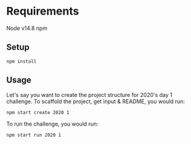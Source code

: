 # Requirements
Node v14.8
npm

## Setup
```
npm install
```

## Usage
Let's say you want to create the project structure for 2020's day 1 challenge. To scaffold the project, get input & README, you would run:
```
npm start create 2020 1
```

To run the challenge, you would run:
```
npm start run 2020 1
```
